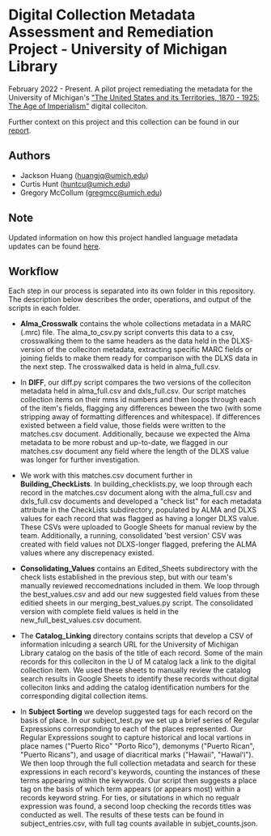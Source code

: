 

# Digital Collection Metadata Assessment and Remediation Project - University of Michigan Library

February 2022 - Present. A pilot project remediating the metadata for the University of Michigan's ["The United States and its Territories, 1870 - 1925: The Age of Imperialism"](https://quod.lib.umich.edu/p/philamer/) digital colleciton.

Further context on this project and this collection can be found in our [report](https://docs.google.com/document/d/15NfpqtLPfcfQ1oiRX9NhGXweel1XqYJVHg5A7OBwCT4/edit#).

## Authors

- Jackson Huang (huangjq@umich.edu)
- Curtis Hunt (huntcu@umich.edu)
- Gregory McCollum (gregmcc@umich.edu)

## Note

Updated information on how this project handled language metadata updates can be found [here](https://github.com/GregMcC5/philamer2024).


## Workflow

Each step in our process is separated into its own folder in this repository. The description below describes the order, operations, and output of the scripts in each folder.

- **Alma_Crosswalk** contains the whole collections metadata in a MARC (.mrc) file. The alma_to_csv.py script converts this data to a csv, crosswalking them to the same headers as the data held in the DLXS-version of the colleciton metadata, extracting specific MARC fields or joining fields to make them ready for comparison with the DLXS data in the next step. The crosswalked data is held in alma_full.csv.

- In **DIFF**, our diff.py script compares the two versions of the colleciton metadata held in alma_full.csv and dxls_full.csv. Our script matches collection items on their mms id numbers and then loops through each of the item's fields, flagging any differences beween the two (with some stripping away of formatting differences and whitespace). If differences existed between a field value, those fields were written to the matches.csv document. Additionally, because we expected the Alma metadata to be more robust and up-to-date, we flagged in our matches.csv document any field where the length of the DLXS value was longer for further investigation.

- We work with this matches.csv document further in **Building_CheckLists**. In building_checklists.py, we loop through each record in the matches.csv document along with the alma_full.csv and dxls_full.csv documents and developed a "check list" for each metadata attribute in the CheckLists subdirectory, populated by ALMA and DLXS values for each record that was flagged as having a longer DLXS value. These CSVs were uploaded to Google Sheets for manual review by the team. Additionally, a running, consolidated 'best version' CSV was created with field values not DLXS-longer flagged, prefering the ALMA values where any discrepenacy existed.

- **Consolidating_Values** contains an Edited_Sheets subdirectory with the check lists established in the previous step, but with our team's manually reviewed reccomednations included in them. We loop through the best_values.csv and add our new suggested field values from these editied sheets in our merging_best_values.py script. The consolidated version with complete field values is held in the new_full_best_values.csv document.

- The **Catalog_Linking** directory contains scripts that develop a CSV of information inlcuding a search URL for the University of Michigan Library catalog on the basis of the title of each record. Some of the main records for this colleciton in the U of M catalog lack a link to the digital collection item. We used these sheets to manually review the catalog search results in Google Sheets to identify these records without digital colleciton links and adding the catalog identification numbers for the corresponding digital collection items.

- In **Subject Sorting** we develop suggested tags for each record on the basis of place. In our subject_test.py we set up a brief series of Regular Expressions corresponding to each of the places represented. Our Regular Expressions sought to capture historical and local vartions in place names ("Puerto Rico"  "Porto Rico"), demonyms ("Puerto Rican", "Puerto Ricans"), and usage of diacritical marks ("Hawaii", "Hawaiʻi"). We then loop through the full collection metadata and search for these expressions in each record's keywords, counting the instances of these terms appearing within the keywords. Our script then suggests a place tag on the basis of which term appears (or appears most) within a records keyword string. For ties, or situtations in which no regualr expression was found, a second loop checking the records titles was conducted as well. The results of these tests can be found in subject_entries.csv, with full tag counts available in subjet_counts.json.
